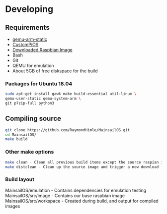 # Developing

## Requirements
- [qemu-arm-static](http://packages.debian.org/sid/qemu-user-static)
- [CustomPiOS](https://github.com/guysoft/CustomPiOS)
- [Downloaded Raspbian Image](http://www.raspbian.org/)
- Bash
- Git
- QEMU for emulation
- About 5GB of free diskspace for the build

### Packages for Ubuntu 18.04
```bash
sudo apt-get install gawk make build-essential util-linux \
qemu-user-static qemu-system-arm \
git p7zip-full python3
```

## Compiling source
```bash
git clone https://github.com/RaymondHimle/MainsailOS.git
cd MainsailOS/
make build
```

### Other make options
```bash
make clean - Clean all previous build items except the source raspian image
make distclean - Clean up the source image and trigger a new download
```

### Build layout
MainsailOS/emulation - Contains dependencies for emulation testing
MainsailOS/src/image - Contains our base raspbian image
MainsailOS/src/workspace - Created during build, and output for compiled images
